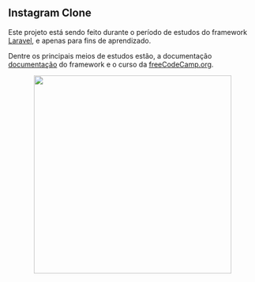 ## Instagram Clone

Este projeto está sendo feito durante o período de estudos do framework <a href="https://laravel.com" target="_blank">Laravel</a>, e apenas para fins de aprendizado.

Dentre os principais meios de estudos estão, a documentação [documentação](https://laravel.com/docs) do framework e o curso da <a href="https://www.freecodecamp.org/" target="_blank">freeCodeCamp.org</a>.

<p align="center"><a href="https://laravel.com" target="_blank"><img src="https://raw.githubusercontent.com/laravel/art/master/logo-lockup/5%20SVG/2%20CMYK/1%20Full%20Color/laravel-logolockup-cmyk-red.svg" width="400"></a></p>
